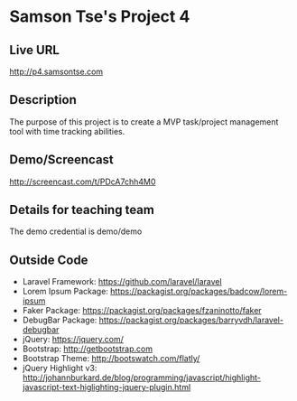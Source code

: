 # Samson Tse's Project 4

## Live URL
<http://p4.samsontse.com>

## Description
The purpose of this project is to create a MVP task/project management tool with time tracking abilities.

## Demo/Screencast
<http://screencast.com/t/PDcA7chh4M0>

## Details for teaching team
The demo credential is demo/demo

## Outside Code
* Laravel Framework: https://github.com/laravel/laravel
* Lorem Ipsum Package: https://packagist.org/packages/badcow/lorem-ipsum
* Faker Package: https://packagist.org/packages/fzaninotto/faker
* DebugBar Package: https://packagist.org/packages/barryvdh/laravel-debugbar
* jQuery: https://jquery.com/
* Bootstrap: http://getbootstrap.com
* Bootstrap Theme: http://bootswatch.com/flatly/
* jQuery Highlight v3: http://johannburkard.de/blog/programming/javascript/highlight-javascript-text-higlighting-jquery-plugin.html


